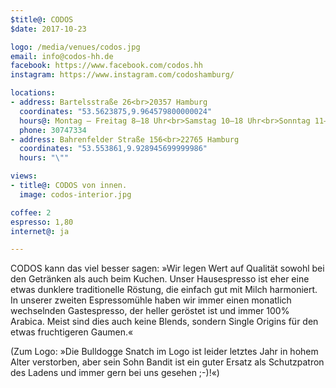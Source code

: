 ```yaml
---
$title@: CODOS
$date: 2017-10-23

logo: /media/venues/codos.jpg
email: info@codos-hh.de
facebook: https://www.facebook.com/codos.hh
instagram: https://www.instagram.com/codoshamburg/

locations:
- address: Bartelsstraße 26<br>20357 Hamburg
  coordinates: "53.5623875,9.964579800000024"
  hours@: Montag – Freitag 8–18 Uhr<br>Samstag 10–18 Uhr<br>Sonntag 11–17 Uhr
  phone: 30747334
- address: Bahrenfelder Straße 156<br>22765 Hamburg
  coordinates: "53.553861,9.928945699999986"
  hours: "\""

views:
- title@: CODOS von innen.
  image: codos-interior.jpg

coffee: 2
espresso: 1,80
internet@: ja

---
```

CODOS kann das viel besser sagen: »Wir legen Wert auf Qualität sowohl bei den Getränken als auch beim Kuchen. Unser Hausespresso ist eher eine etwas dunklere traditionelle Röstung, die einfach gut mit Milch harmoniert. In unserer zweiten Espressomühle haben wir immer einen monatlich wechselnden Gastespresso, der heller geröstet ist und immer 100% Arabica. Meist sind dies auch keine Blends, sondern Single Origins für den etwas fruchtigeren Gaumen.«

(Zum Logo: »Die Bulldogge Snatch im Logo ist leider letztes Jahr in hohem Alter verstorben, aber sein Sohn Bandit ist ein guter Ersatz als Schutzpatron des Ladens und immer gern bei uns gesehen ;-)!«)